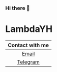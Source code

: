 ### Hi there 👋

<!--
**LambdaYH/LambdaYH** is a ✨ _special_ ✨ repository because its `README.md` (this file) appears on your GitHub profile.

Here are some ideas to get you started:

- 🔭 I’m currently working on ...
- 🌱 I’m currently learning ...
- 👯 I’m looking to collaborate on ...
- 🤔 I’m looking for help with ...
- 💬 Ask me about ...
- 📫 How to reach me: ...
- 😄 Pronouns: ...
- ⚡ Fun fact: ...
-->
# LambdaYH
  
|                     **Contact with me**                      |                 
| :----------------------------------------------------------: | 
|           [Email](mailto:chenyihang1998@gmail.com)           | 
|             [Telegram](https://t.me/LambdaYH)                | 
